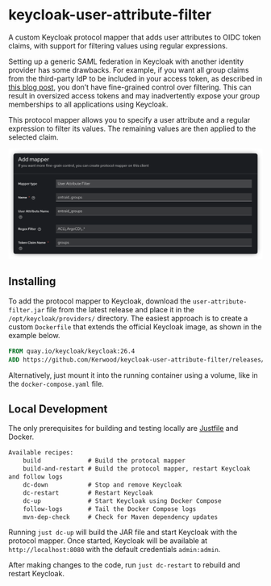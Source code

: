 # keycloak-user-attribute-filter
A custom Keycloak protocol mapper that adds user attributes to OIDC token claims, with support for filtering values using regular expressions.

Setting up a generic SAML federation in Keycloak with another identity provider has some drawbacks.
For example, if you want all group claims from the third-party IdP to be included in your access token,
as described in [this blog post](https://linuxblog.xyz/posts/keycloak-entraid-saml-federation/), you don’t have fine-grained control over filtering.
This can result in oversized access tokens and may inadvertently expose your group memberships to all applications using Keycloak.

This protocol mapper allows you to specify a user attribute and a regular expression to filter its values.
The remaining values are then applied to the selected claim.

![](./images/add-mapper.png)


## Installing

To add the protocol mapper to Keycloak, download the `user-attribute-filter.jar` file from the latest release and place it in the `/opt/keycloak/providers/` directory.
The easiest approach is to create a custom `Dockerfile` that extends the official Keycloak image, as shown in the example below.

```Dockerfile
FROM quay.io/keycloak/keycloak:26.4
ADD https://github.com/Kerwood/keycloak-user-attribute-filter/releases/latest/download/user-attribute-filter.jar /opt/keycloak/providers/
```
Alternatively, just mount it into the running container using a volume, like in the `docker-compose.yaml` file.

## Local Development

The only prerequisites for building and testing locally are [Justfile](https://github.com/casey/just) and Docker.

```
Available recipes:
    build             # Build the protocal mapper
    build-and-restart # Build the protocol mapper, restart Keycloak and follow logs
    dc-down           # Stop and remove Keycloak
    dc-restart        # Restart Keycloak
    dc-up             # Start Keycloak using Docker Compose
    follow-logs       # Tail the Docker Compose logs
    mvn-dep-check     # Check for Maven dependency updates
```
Running `just dc-up` will build the JAR file and start Keycloak with the protocol mapper.
Once started, Keycloak will be available at `http://localhost:8080` with the default credentials `admin:admin`.

After making changes to the code, run `just dc-restart` to rebuild and restart Keycloak.
